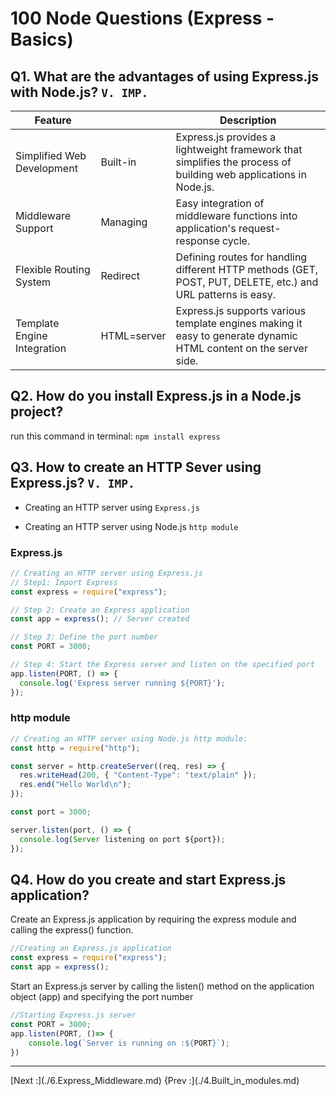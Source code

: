 # 100 Node Questions (Express - Basics)

## Q1. What are the advantages of using Express.js with Node.js? `V. IMP.`

| Feature |  | Description |
|---|---|---|
| Simplified Web Development | Built-in | Express.js provides a lightweight framework that simplifies the process of building web applications in Node.js. |
| Middleware Support | Managing | Easy integration of middleware functions into application's request-response cycle. |
| Flexible Routing System | Redirect | Defining routes for handling different HTTP methods (GET, POST, PUT, DELETE, etc.) and URL patterns is easy. |
| Template Engine Integration | HTML=server | Express.js supports various template engines making it easy to generate dynamic HTML content on the server side. |

## Q2. How do you install Express.js in a Node.js project?

run this command in terminal: `npm install express`

## Q3. How to create an HTTP Sever using Express.js? `V. IMP.`

* Creating an HTTP server using `Express.js`

* Creating an HTTP server using Node.js `http module`

### Express.js

```js
// Creating an HTTP server using Express.js
// Step1: Import Express
const express = require("express");

// Step 2: Create an Express application
const app = express(); // Server created

// Step 3: Define the port number
const PORT = 3000;

// Step 4: Start the Express server and listen on the specified port
app.listen(PORT, () => {
  console.log('Express server running ${PORT}');
});
```

### http module

```js
// Creating an HTTP server using Node.js http module:
const http = require("http");

const server = http.createServer((req, res) => {
  res.writeHead(200, { "Content-Type": "text/plain" });
  res.end("Hello World\n");
});

const port = 3000;

server.listen(port, () => {
  console.log(Server listening on port ${port});
});
```

## Q4. How do you create and start Express.js application?

Create an Express.js application by requiring the express module and calling the express() function.

```js
//Creating an Express.js application
const express = require("express");
const app = express();
```

Start an Express.js server by calling the listen() method on the application object (app)  and specifying the port number

```js
//Starting Express.js server
const PORT = 3000;
app.listen(PORT, ()=> {
    console.log(`Server is running on :${PORT}`);
})
```

<hr>
[Next :](./6.Express_Middleware.md)
{Prev :](./4.Built_in_modules.md)

<!---
Adarsh 
29th July 2024
06:33 PM
(15:06)
--->
